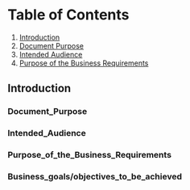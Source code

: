 # Table of Contents
1. [Introduction](#Introduction)
2. [Document Purpose](<Document_Purpose>)
3. [Intended Audience](<Intended_Audience>)
4. [Purpose of the Business Requirements](<Purpose_of_the_Business_Requirements>)


## Introduction
### Document_Purpose
### Intended_Audience
### Purpose_of_the_Business_Requirements
### Business_goals/objectives_to_be_achieved

